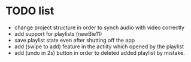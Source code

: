 # TODO list

* change project structure in order to synch audio with video correctly
* add support for playlists (newBie11)
* save playlist state even after shutting off the app
* add (swipe to add) feature in the actiity which opened by the playlist
* add (undo in 2s) button in order to deleted added playlist by mistake.
